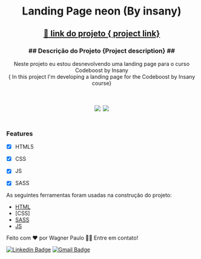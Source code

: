 
<h1 align="center" colo="00E5FF">Landing Page neon (By insany)</h1>

<h2 align="center">
    <a href="https://wpsgames.com.br/sites/cripto/">🔗 link  do projeto {
project link}</a>
</h2>

<h3 align="center">## Descrição do Projeto {Project description} ##</h3>


<p align="center"> Neste projeto eu estou desnevolvendo uma landing page para o curso Codeboost by Insany <br> {
In this project I'm developing a landing page for the Codeboost by Insany course}</p>

<h1 align="center">
<img src="https://img.shields.io/static/v1?label=Site&message=HTML/SASS/JS&color=3498db&style=for-the-badge&logo="/>
<img src="https://img.shields.io/static/v1?label=Status&message=Progess&color=F1C40F&style=for-the-badge&logo="/>
</h1>

<div  align="center" >
       <img src="https://github.com/wagstalos/lp-neon/blob/master/img/mockup-02.png" alt="">
</div>




### Features

- [X] HTML5
- [X] CSS
- [x] JS
- [x] SASS



As seguintes ferramentas foram usadas na construção do projeto:

- [HTML](https://developer.mozilla.org/pt-BR/docs/Web/HTML)
- [CSS]
- [SASS](https://sass-lang.com/)
- [JS](https://developer.mozilla.org/pt-BR/docs/Web/JavaScript)


Feito com ❤️ por Wagner Paulo 👋🏽
Entre em contato!

[![Linkedin Badge](https://img.shields.io/badge/-Wagner-blue?style=flat-square&logo=Linkedin&logoColor=white&link=https://www.linkedin.com/in/wagner-silva-6a163555/)](https://www.linkedin.com/in/wagner-silva-6a163555/)
[![Gmail Badge](https://img.shields.io/badge/-wagstalos@gmail.com-c14438?style=flat-square&logo=Gmail&logoColor=white&link=mailto:wagstalos@gmail.com)](mailto:wagstalos@gmail.com)


